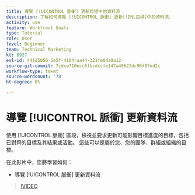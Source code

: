 ```yaml
---
title: 導覽 [!UICONTROL 脈衝] 更新目標中的資料流
description: 了解如何導覽 [!UICONTROL 脈衝] 更新[!DNL目標]中的資料流。
activity: use
feature: Workfront Goals
type: Tutorial
role: User
level: Beginner
team: Technical Marketing
kt: 8927
exl-id: 441d5056-5e5f-4104-aa44-321fe0da9a12
source-git-commit: 7cdce710ecc6fbcdccfe147a40623dc96f07ed2c
workflow-type: tm+mt
source-wordcount: '78'
ht-degree: 0%

---
```


# 導覽 [!UICONTROL 脈衝] 更新資料流

使用 [!UICONTROL 脈衝] 區段，檢視並要求更新可能影響目標進度的目標，包括已對齊的目標及其結果或活動。 這些可以是屬於您、您的團隊、群組或組織的目標。

在此影片中，您將學習如何：

* 導覽 [!UICONTROL 脈衝] 更新資料流

>[!VIDEO](https://video.tv.adobe.com/v/335199/?quality=12)
